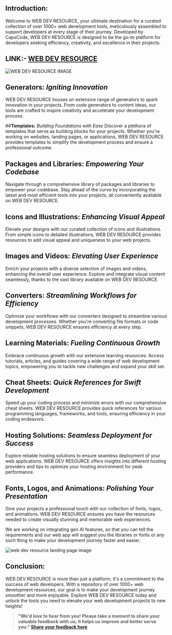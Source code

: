 ## **Introduction:**
Welcome to WEB DEV RESOURCE, your ultimate destination for a curated collection of over 1000+ web development tools, meticulously assembled to support developers at every stage of their journey. Developed by CapsCode, WEB DEV RESOURCE is designed to be the go-to platform for developers seeking efficiency, creativity, and excellence in their projects.

## LINK:- [WEB DEV RESOURCE](https://web-dev-resource.capscode.in/)
![WEB DEV RESOURCE IMAGE](https://capscode-website.github.io/blogfiles/general/web-dev-resource/images/1.JPG)

## **Generators:** _Igniting Innovation_
WEB DEV RESOURCE houses an extensive range of generators to spark innovation in your projects. From code generators to content ideas, our tools are crafted to inspire creativity and accelerate your development process.

##**Templates:** _Building Foundations with Ease_
Discover a plethora of templates that serve as building blocks for your projects. Whether you're working on websites, landing pages, or applications, WEB DEV RESOURCE provides templates to simplify the development process and ensure a professional outcome.

## **Packages and Libraries:** _Empowering Your Codebase_
Navigate through a comprehensive library of packages and libraries to empower your codebase. Stay ahead of the curve by incorporating the latest and most efficient tools into your projects, all conveniently available on WEB DEV RESOURCE.

## **Icons and Illustrations:** _Enhancing Visual Appeal_
Elevate your designs with our curated collection of icons and illustrations. From simple icons to detailed illustrations, WEB DEV RESOURCE provides resources to add visual appeal and uniqueness to your web projects.

## **Images and Videos:** _Elevating User Experience_
Enrich your projects with a diverse selection of images and videos, enhancing the overall user experience. Explore and integrate visual content seamlessly, thanks to the vast library available on WEB DEV RESOURCE.

## **Converters:** _Streamlining Workflows for Efficiency_
Optimize your workflows with our converters designed to streamline various development processes. Whether you're converting file formats or code snippets, WEB DEV RESOURCE ensures efficiency at every step.

## **Learning Materials:** _Fueling Continuous Growth_
Embrace continuous growth with our extensive learning resources. Access tutorials, articles, and guides covering a wide range of web development topics, empowering you to tackle new challenges and expand your skill set.

## **Cheat Sheets:** _Quick References for Swift Development_
Speed up your coding process and minimize errors with our comprehensive cheat sheets. WEB DEV RESOURCE provides quick references for various programming languages, frameworks, and tools, ensuring efficiency in your coding endeavors.

## **Hosting Solutions:** _Seamless Deployment for Success_
Explore reliable hosting solutions to ensure seamless deployment of your web applications. WEB DEV RESOURCE offers insights into different hosting providers and tips to optimize your hosting environment for peak performance.

## **Fonts, Logos, and Animations:** _Polishing Your Presentation_
Give your projects a professional touch with our collection of fonts, logos, and animations. WEB DEV RESOURCE ensures you have the resources needed to create visually stunning and memorable web experiences.

We are working on integrating gen AI features, so that you can tell the requirements and our web app will suggest you the libraries or fonts or any such thing to make your development journey faster and easier.



![web dev resource landing page image](https://capscode-website.github.io/blogfiles/general/web-dev-resource/images/2.JPG)


## **Conclusion:**
WEB DEV RESOURCE is more than just a platform; it's a commitment to the success of web developers. With a repository of over 1000+ web development resources, our goal is to make your development journey smoother and more enjoyable. Explore WEB DEV RESOURCE today and unlock the tools you need to elevate your web development projects to new heights!


> **"We'd love to hear from you! Please take a moment to share your valuable feedback with us; it helps us improve and better serve you."
> [Share your feedback here](https://web-dev-resource.capscode.in/feedback)**
